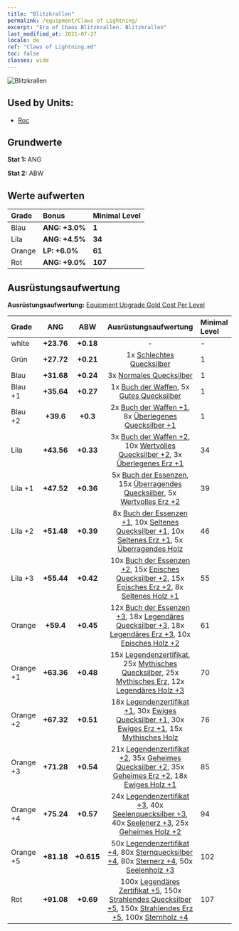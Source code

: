 ```yaml
---
title: "Blitzkrallen"
permalink: /equipment/Claws of Lightning/
excerpt: "Era of Chaos Blitzkrallen. Blitzkrallen"
last_modified_at: 2021-07-27
locale: de
ref: "Claws of Lightning.md"
toc: false
classes: wide
---
```


  ![Blitzkrallen](/images/e/e_4053.png)

## Used by Units:

* [Roc](/de/units/Roc/) 


## Grundwerte
 **Stat 1:** ANG

 **Stat 2:** ABW

## Werte aufwerten

  |     Grade    |   Bonus | Minimal Level | 
  |:-------------|:--------|:--------------| 
  | Blau | **ANG: +3.0%** | **1** | 
  | Lila | **ANG: +4.5%** | **34** | 
  | Orange | **LP: +6.0%** | **61** | 
  | Rot | **ANG: +9.0%** | **107** | 


## Ausrüstungsaufwertung
 **Ausrüstungsaufwertung:** [Equipment Upgrade Gold Cost Per Level](/equipment/EquipmentUpgradeCostPerLevel/) 

  |          Grade      | ANG | ABW | Ausrüstungsaufwertung | Minimal Level |
  |:--------------------|:---------:|:---------:|:----------------:|:--------------|
  | white | **+23.76** | **+0.18** | - | - |
  | Grün | **+27.72** | **+0.21** | 1x [Schlechtes Quecksilber](/ItemsDE/mat_2/) | 1 |
  | Blau | **+31.68** | **+0.24** | 3x [Normales Quecksilber](/ItemsDE/mat_8/) | 1 |
  | Blau +1 | **+35.64** | **+0.27** | 1x [Buch der Waffen](/ItemsDE/mat_18/), 5x [Gutes Quecksilber](/ItemsDE/mat_14/) | 1 |
  | Blau +2 | **+39.6** | **+0.3** | 2x [Buch der Waffen +1](/ItemsDE/mat_25/), 8x [Überlegenes Quecksilber +1](/ItemsDE/mat_21/) | 1 |
  | Lila | **+43.56** | **+0.33** | 3x [Buch der Waffen +2](/ItemsDE/mat_32/), 10x [Wertvolles Quecksilber +2](/ItemsDE/mat_28/), 3x [Überlegenes Erz +1](/ItemsDE/mat_19/) | 34 |
  | Lila +1 | **+47.52** | **+0.36** | 5x [Buch der Essenzen](/ItemsDE/mat_39/), 15x [Überragendes Quecksilber](/ItemsDE/mat_35/), 5x [Wertvolles Erz +2](/ItemsDE/mat_26/) | 39 |
  | Lila +2 | **+51.48** | **+0.39** | 8x [Buch der Essenzen +1](/ItemsDE/mat_46/), 10x [Seltenes Quecksilber +1](/ItemsDE/mat_42/), 10x [Seltenes Erz +1](/ItemsDE/mat_40/), 5x [Überragendes Holz](/ItemsDE/mat_34/) | 46 |
  | Lila +3 | **+55.44** | **+0.42** | 10x [Buch der Essenzen +2](/ItemsDE/mat_53/), 15x [Episches Quecksilber +2](/ItemsDE/mat_49/), 15x [Episches Erz +2](/ItemsDE/mat_47/), 8x [Seltenes Holz +1](/ItemsDE/mat_41/) | 55 |
  | Orange | **+59.4** | **+0.45** | 12x [Buch der Essenzen +3](/ItemsDE/mat_60/), 18x [Legendäres Quecksilber +3](/ItemsDE/mat_56/), 18x [Legendäres Erz +3](/ItemsDE/mat_54/), 10x [Episches Holz +2](/ItemsDE/mat_48/) | 61 |
  | Orange +1 | **+63.36** | **+0.48** | 15x [Legendenzertifikat](/ItemsDE/mat_67/), 25x [Mythisches Quecksilber](/ItemsDE/mat_63/), 25x [Mythisches Erz](/ItemsDE/mat_61/), 12x [Legendäres Holz +3](/ItemsDE/mat_55/) | 70 |
  | Orange +2 | **+67.32** | **+0.51** | 18x [Legendenzertifikat +1](/ItemsDE/mat_74/), 30x [Ewiges Quecksilber +1](/ItemsDE/mat_70/), 30x [Ewiges Erz +1](/ItemsDE/mat_68/), 15x [Mythisches Holz](/ItemsDE/mat_62/) | 76 |
  | Orange +3 | **+71.28** | **+0.54** | 21x [Legendenzertifikat +2](/ItemsDE/mat_81/), 35x [Geheimes Quecksilber +2](/ItemsDE/mat_77/), 35x [Geheimes Erz +2](/ItemsDE/mat_75/), 18x [Ewiges Holz +1](/ItemsDE/mat_69/) | 85 |
  | Orange +4 | **+75.24** | **+0.57** | 24x [Legendenzertifikat +3](/ItemsDE/mat_88/), 40x [Seelenquecksilber +3](/ItemsDE/mat_84/), 40x [Seelenerz +3](/ItemsDE/mat_82/), 25x [Geheimes Holz +2](/ItemsDE/mat_76/) | 94 |
  | Orange +5 | **+81.18** | **+0.615** | 50x [Legendenzertifikat +4](/ItemsDE/mat_95/), 80x [Sternquecksilber +4](/ItemsDE/mat_91/), 80x [Sternerz +4](/ItemsDE/mat_89/), 50x [Seelenholz +3](/ItemsDE/mat_83/) | 102 |
  | Rot | **+91.08** | **+0.69** | 100x [Legendäres Zertifikat +5](/ItemsDE/mat_102/), 150x [Strahlendes Quecksilber +5](/ItemsDE/mat_98/), 150x [Strahlendes Erz +5](/ItemsDE/mat_96/), 100x [Sternholz +4](/ItemsDE/mat_90/) | 107 |

